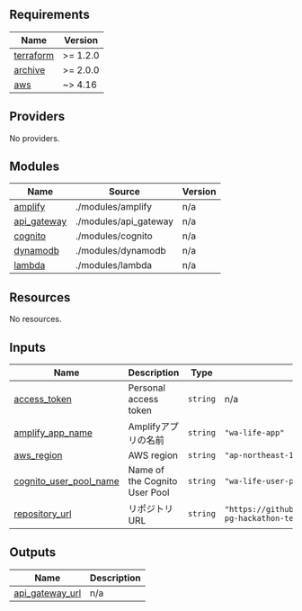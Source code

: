 <!-- BEGIN_TF_DOCS -->
## Requirements

| Name | Version |
|------|---------|
| <a name="requirement_terraform"></a> [terraform](#requirement\_terraform) | >= 1.2.0 |
| <a name="requirement_archive"></a> [archive](#requirement\_archive) | >= 2.0.0 |
| <a name="requirement_aws"></a> [aws](#requirement\_aws) | ~> 4.16 |

## Providers

No providers.

## Modules

| Name | Source | Version |
|------|--------|---------|
| <a name="module_amplify"></a> [amplify](#module\_amplify) | ./modules/amplify | n/a |
| <a name="module_api_gateway"></a> [api\_gateway](#module\_api\_gateway) | ./modules/api_gateway | n/a |
| <a name="module_cognito"></a> [cognito](#module\_cognito) | ./modules/cognito | n/a |
| <a name="module_dynamodb"></a> [dynamodb](#module\_dynamodb) | ./modules/dynamodb | n/a |
| <a name="module_lambda"></a> [lambda](#module\_lambda) | ./modules/lambda | n/a |

## Resources

No resources.

## Inputs

| Name | Description | Type | Default | Required |
|------|-------------|------|---------|:--------:|
| <a name="input_access_token"></a> [access\_token](#input\_access\_token) | Personal access token | `string` | n/a | yes |
| <a name="input_amplify_app_name"></a> [amplify\_app\_name](#input\_amplify\_app\_name) | Amplifyアプリの名前 | `string` | `"wa-life-app"` | no |
| <a name="input_aws_region"></a> [aws\_region](#input\_aws\_region) | AWS region | `string` | `"ap-northeast-1"` | no |
| <a name="input_cognito_user_pool_name"></a> [cognito\_user\_pool\_name](#input\_cognito\_user\_pool\_name) | Name of the Cognito User Pool | `string` | `"wa-life-user-pool"` | no |
| <a name="input_repository_url"></a> [repository\_url](#input\_repository\_url) | リポジトリURL | `string` | `"https://github.com/tatsurou9003/yumemi-pg-hackathon-team3.git"` | no |

## Outputs

| Name | Description |
|------|-------------|
| <a name="output_api_gateway_url"></a> [api\_gateway\_url](#output\_api\_gateway\_url) | n/a |
<!-- END_TF_DOCS -->